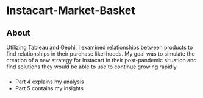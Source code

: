 # Instacart-Market-Basket

## About
Utilizing Tableau and Gephi, I examined relationships between products to find relationships in their purchase likelihoods. My goal was to simulate the creation of a new strategy for Instacart in their post-pandemic situation and find solutions they would be able to use to continue growing rapidly.

###
- Part 4 explains my analysis
- Part 5 contains my insights
